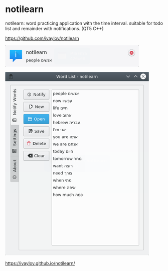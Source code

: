 # notilearn
notilearn: word practicing application with the time interval. suitable for todo list and remainder with notifications. (QT5 C++) 

https://github.com/ivaylov/notilearn

![Alt text](https://github.com/ivaylov/notilearn/blob/master/notilearn/notification.png?raw=true "notification")

![Alt text](https://github.com/ivaylov/notilearn/blob/master/notilearn/notilearn.png?raw=true "notilearn")

https://ivaylov.github.io/notilearn/
